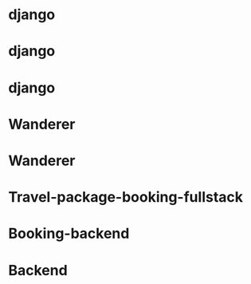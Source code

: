 # django
# django
# django
# Wanderer
# Wanderer
# Travel-package-booking-fullstack
# Booking-backend
# Backend
